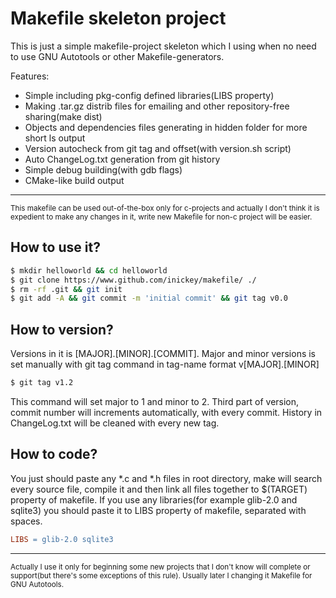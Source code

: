 # Makefile skeleton project

This is just a simple makefile-project skeleton which I using when
no need to use GNU Autotools or other Makefile-generators.

Features:

- Simple including pkg-config defined libraries(LIBS property)
- Making .tar.gz distrib files for emailing and other repository-free
  sharing(make dist)
- Objects and dependencies files generating in hidden folder for
  more short ls output
- Version autocheck from git tag and offset(with version.sh script)
- Auto ChangeLog.txt generation from git history
- Simple debug building(with gdb flags)
- CMake-like build output

---

<sub>
This makefile can be used out-of-the-box only for c-projects and actually I
don't think it is expedient to make any changes in it, write new Makefile
for non-c project will be easier.
</sub>

## How to use it?

```bash
$ mkdir helloworld && cd helloworld
$ git clone https://www.github.com/inickey/makefile/ ./
$ rm -rf .git && git init
$ git add -A && git commit -m 'initial commit' && git tag v0.0
```

## How to version?

Versions in it is [MAJOR].[MINOR].[COMMIT]. Major and minor versions is
set manually with git tag command in tag-name format v[MAJOR].[MINOR]
```bash
$ git tag v1.2
```
This command will set major to 1 and minor to 2. Third part of version,
commit number will increments automatically, with every commit.
History in ChangeLog.txt will be cleaned with every new tag.

## How to code?

You just should paste any *.c and *.h files in root directory, make will
search every source file, compile it and then link all files together to
$(TARGET) property of makefile. If you use any libraries(for example
glib-2.0 and sqlite3) you should paste it to LIBS property of makefile,
separated with spaces.
```Makefile
LIBS = glib-2.0 sqlite3
```

---

<sub>
Actually I use it only for beginning some new projects that I don't know
will complete or support(but there's some exceptions of this rule).
Usually later I changing it Makefile for GNU Autotools.
</sub>
